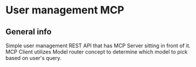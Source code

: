 # User management MCP

## General info

Simple user management REST API that has MCP Server sitting in front of it.
MCP Client utilizes Model router concept to determine which model to pick based 
on user's query. 